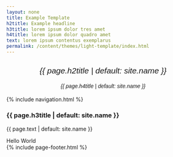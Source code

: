 ```yaml
---
layout: none
title: Example Template
h2title: Example headline
h3title: lorem ipsum dolor tres amet
h4title: lorem ipsum dolor quadro amet 
text: lorem ipsum contentus exemplarus
permalink: /content/themes/light-template/index.html
---
```

<html>
<head>
<title>{{ page.title | default: site.name }}</title>
<meta name="viewport" content="width=device-width, initial-scale=1.0">
<link rel="stylesheet" href="https://template.pc-cdn.de/assets/fontawesome/css/all.css">
<link rel="stylesheet" href="https://template.pc-cdn.de/content/themes/light-template/style.css">

</head>
<body>

<div class="header">
  <h2 style="text-align:center;"><i style="font-family:Verdana,sans-serif;font-weight:150; ">{{ page.h2title | default: site.name }}</i></h2>
  <h4 style="text-align:center;"><i style="font-family:Arial,sans-serif;font-weight:50; ">{{ page.h4title | default: site.name }}</i></h4>
</div>

<div class="row">
  <div class="col-3 col-s-3 menu">
{% include navigation.html %}
  </div>

  <div class="col-6 col-s-9">
    <h3>{{ page.h3title | default: site.name }}</h3>
    <p>{{ page.text | default: site.name }}</p>
  </div>

  <div class="col-3 col-s-12">
    <div class="aside">
      Hello World 
      <!-- origin: https://github.com/ervkgithub/html-css-js-jquery/blob/master/Blink-text-responsive.html -->
    </div>
  </div>
</div>

<div class="footer">
  {% include page-footer.html %}
</div>

</body>
</html>
